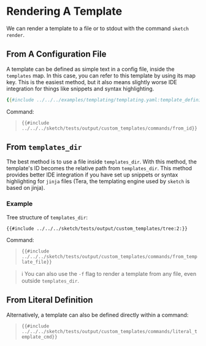 # Rendering A Template

We can render a template to a file or to stdout with the command `sketch render`.

## From A Configuration File

A template can be defined as simple text in a config file, inside the `templates` map. In this case, you can refer to this template by using its map key. This is the easiest method, but it also means slightly worse IDE integration for things like snippets and syntax highlighting.

```yaml
{{#include ../../../examples/templating/templating.yaml:template_definition}}
```

Command:

>`{{#include ../../../sketch/tests/output/custom_templates/commands/from_id}}`

## From `templates_dir`

The best method is to use a file inside `templates_dir`. With this method, the template's ID becomes the relative path from `templates_dir`. This method provides better IDE integration if you have set up snippets or syntax highlighting for `jinja` files (Tera, the templating engine used by `sketch` is based on jinja).

### Example

Tree structure of `templates_dir`:

```
{{#include ../../../sketch/tests/output/custom_templates/tree:2:}}
```

Command:

>`{{#include ../../../sketch/tests/output/custom_templates/commands/from_template_file}}`

>ℹ️ You can also use the `-f` flag to render a template from any file, even outside `templates_dir`.

## From Literal Definition

Alternatively, a template can also be defined directly within a command:

>`{{#include ../../../sketch/tests/output/custom_templates/commands/literal_template_cmd}}`


